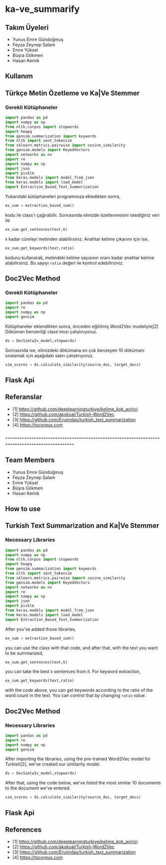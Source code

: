 # ka-ve_summarify

## Takım Üyeleri

- Yunus Emre Gündoğmuş
- Feyza Zeynep Salam
- Emre Yüksel
- Büşra Gökmen
- Hasan Kemik

## Kullanım
## Türkçe Metin Özetleme ve Ka|Ve Stemmer
### Gerekli Kütüphaneler

```python
import pandas as pd
import numpy as np
from nltk.corpus import stopwords
import heapq
from gensim.summarization import keywords
from nltk import sent_tokenize
from sklearn.metrics.pairwise import cosine_similarity
from gensim.models import KeyedVectors
import networkx as nx
import re
import numpy as np
import json
import pickle
from keras.models import model_from_json
from keras.models import load_model
import Extraction_Based_Text_Summarization
```

Yukarıdaki kütüphaneleri programınıza ekledikten sonra,

```python
ex_sum = extraction_based_sum()
```
kodu ile class'ı çağırabilir. Sonrasında elinizde özetlenmesini istediğiniz veri ile

```python
ex_sum.get_sentences(text,k)
```

`k` kadar cümleyi metinden alabilirsiniz. Anahtar kelime çıkarımı için ise,

```python
ex_sum.get_keywords(text,ratio)
```
kodunu kullanarak, metindeki kelime sayısının oranı kadar anahtar kelime alabilirsiniz. Bu sayıyı `ratio` değeri ile kontrol edebilirsiniz.

## Doc2Vec Method
### Gerekli Kütüphaneler
```python
import pandas as pd
import re
import numpy as np
import gensim
```
Kütüphaneler eklendikten sonra, önceden eğitilmiş Word2Vec modeliyle[2] Döküman benzerliği class'ımızı çalıştırıyoruz. 

```python
ds = DocSim(w2v_model,stopwords)
```
Sonrasında ise, elimizdeki dökümana en çok benzeyen 10 dökümanı sıralamak için aşağıdaki satırı çalıştırıyoruz.
```python
sim_scores = ds.calculate_similarity(source_doc, target_docs)
```

## Flask Api

## Referanslar
- [1] https://github.com/deeplearningturkiye/kelime_kok_ayirici
- [2] https://github.com/akoksal/Turkish-Word2Vec
- [3] https://github.com/Eruimdas/turkish_text_summarization
- [4] https://tscorpus.com


### ----------------------------------------------------------------------------------------------

## Team Members

- Yunus Emre Gündoğmuş
- Feyza Zeynep Salam
- Emre Yüksel
- Büşra Gökmen
- Hasan Kemik

## How to use
## Turkish Text Summarization and Ka|Ve Stemmer
### Necessary Libraries

```python
import pandas as pd
import numpy as np
from nltk.corpus import stopwords
import heapq
from gensim.summarization import keywords
from nltk import sent_tokenize
from sklearn.metrics.pairwise import cosine_similarity
from gensim.models import KeyedVectors
import networkx as nx
import re
import numpy as np
import json
import pickle
from keras.models import model_from_json
from keras.models import load_model
import Extraction_Based_Text_Summarization
```

After you've added those libraries,

```python
ex_sum = extraction_based_sum()
```
you can use the class with that code, and after that, with the text you want to be summarized,

```python
ex_sum.get_sentences(text,k)
```

you can take the best `k` sentences from it. For keyword extraction,

```python
ex_sum.get_keywords(text,ratio)
```
with the code above, you can get keywords according to the ratio of the word count in the text. You can control that by changing `ratio` value.

## Doc2Vec Method
### Necessary Libraries
```python
import pandas as pd
import re
import numpy as np
import gensim
```
After importing the libraries, using the pre-trained Word2Vec model for Turkish[2], we've created our similarity model.

```python
ds = DocSim(w2v_model,stopwords)
```
After that, using the code below, we've listed the most similar 10 documents to the document we've entered.
```python
sim_scores = ds.calculate_similarity(source_doc, target_docs)
```

## Flask Api

## References
- [1] https://github.com/deeplearningturkiye/kelime_kok_ayirici
- [2] https://github.com/akoksal/Turkish-Word2Vec
- [3] https://github.com/Eruimdas/turkish_text_summarization
- [4] https://tscorpus.com

